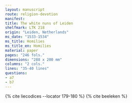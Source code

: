 ```yaml
---
layout: manuscript
route: religion-devotion
manifest: 
title: The white nuns of Leiden
shelfmark: LTK 218
origin: "Leiden, Netherlands"
ms_date: "1533-1534"
ms_title: Homilies
ms_title_en: Homilies
material: paper
pages: "246 fols."
dimensions: "288 x 200 mm"
columns: "2 cols."
lines: "35-40 lines"
questions:
- a7
- b7
---
```


{% cite liecodices --locator 179-180 %}
{% cite beeleken %}
